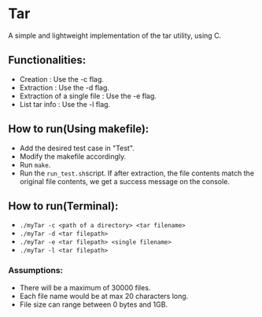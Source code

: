 # Tar
A simple and lightweight implementation of the tar utility, using C.

## Functionalities:
- Creation : Use the -c flag.
- Extraction : Use the -d flag.
- Extraction of a single file : Use the -e flag.
- List tar info : Use the -l flag.

## How to run(Using makefile):
- Add the desired test case in "Test".
- Modify the makefile accordingly.
- Run `make`.
- Run the `run_test.sh`script. If after extraction, the file contents match the original file contents, we get a success message on the console.

## How to run(Terminal):
- `./myTar -c <path of a directory> <tar filename>`
- `./myTar -d <tar filepath>`
- `./myTar -e <tar filepath> <single filename>`
- `./myTar -l <tar filepath>`

### Assumptions:
- There will be a maximum of 30000 files.
- Each file name would be at max 20 characters long.
- File size can range between 0 bytes and 1GB.

